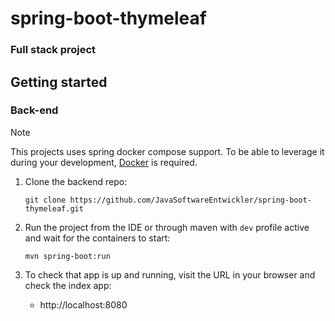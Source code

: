 # spring-boot-thymeleaf
### Full stack project 


## Getting started

### Back-end

> [!NOTE]
> This projects uses spring docker compose support. To be able to leverage it during your
> development, [Docker](https://www.docker.com/) is required.

1. Clone the backend repo:

   ```git clone https://github.com/JavaSoftwareEntwickler/spring-boot-thymeleaf.git```

2. Run the project from the IDE or through maven with ```dev``` profile active and wait for the containers to start:

   ```mvn spring-boot:run```


3. To check that app is up and running, visit the URL in your browser and check the index app:
   - http://localhost:8080
